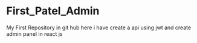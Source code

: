 # First_Patel_Admin
My First Repository in git hub here i have create a api using jwt and create admin panel in react js
